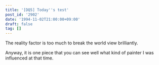 ```yaml
---
title: '[DQ5] Today''s test'
post_id: '2902'
date: '1994-11-02T21:00:00+09:00'
draft: false
tag: []
---
```


The reality factor is too much to break the world view brilliantly.

Anyway, it is one piece that you can see well what kind of painter I was influenced at that time.